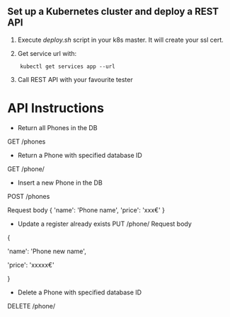 ## Set up a Kubernetes cluster and deploy a REST API

1. Execute *deploy.sh* script in your k8s master. It will create your ssl cert.

2. Get service url with: 
```
    kubectl get services app --url
```

3. Call REST API with your favourite tester

# API Instructions

* Return all Phones in the DB

 GET /phones

* Return a Phone with specified database ID

GET /phone/<id>

* Insert a new Phone in the DB

POST /phones

Request body
{
 'name':    'Phone name',
 'price': 	 'xxx€'
}

* Update a register already exists
PUT /phone/<id>
Request body
    
{

 'name':    'Phone new name',
 
 'price': 	 'xxxxx€'
 
}

* Delete a Phone with specified database ID

DELETE /phone/<id>

